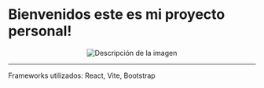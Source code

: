 # Bienvenidos este es mi proyecto personal!

<p align="center">
  <img src="https://encrypted-tbn0.gstatic.com/images?q=tbn:ANd9GcTnt6FomDwusPis9HdQOAefKveu7jASJ-z89r6PW_G7Dw&s" alt="Descripción de la imagen">
</p>
<hr/>
Frameworks utilizados: React, Vite, Bootstrap

